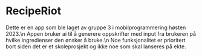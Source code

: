 # RecipeRiot
Dette er en app som ble laget av gruppe 3 i mobilprogrammering høsten 2023.\n
Appen bruker ai til å generere oppskrifter med input fra brukeren på hvilke ingredienser den ønsker å bruke.\n
Noe funksjonalitet er prioritert bort siden det er et skoleprosjekt og ikke noe som skal lanseres på ekte.
